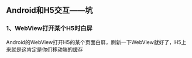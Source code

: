 ## Android和H5交互——坑

### 1、WebView打开某个H5时白屏
Android的WebView打开H5的某个页面白屏，刷新一下WebView就好了，H5上来就是这肯定是你们移动端的缓存
